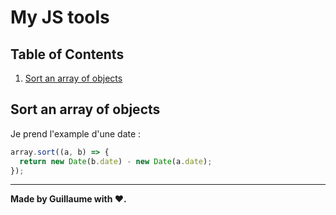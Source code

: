 # My JS tools

## Table of Contents

1. [Sort an array of objects](##Sort-an-array-of-objects)

## Sort an array of objects

Je prend l'example d'une date :

```javascript
array.sort((a, b) => {
  return new Date(b.date) - new Date(a.date);
});
```

---

**Made by Guillaume with ❤.**
